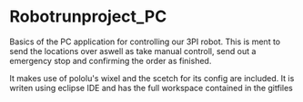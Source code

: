 # Robotrunproject_PC

Basics of the PC application for controlling our 3PI robot.
This is ment to send the locations over aswell as take manual controll, send out a emergency stop and confirming the order as finished.

It makes use of pololu's wixel and the scetch for its config are included.
It is writen using eclipse IDE and has the full workspace contained in the gitfiles
